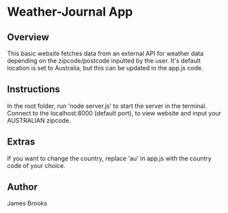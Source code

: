 # Weather-Journal App 

## Overview
This basic website fetches data from an external API for weather data depending on the zipcode/postcode inputted by the user. It's default location is set to Australia, but this can be updated in the app.js code.

## Instructions
In the root folder, run 'node server.js' to start the server in the terminal. Connect to the localhost:8000 (default port), to view website and input your AUSTRALIAN zipcode.

## Extras
If you want to change the country, replace 'au' in app.js with the country code of your choice.

## Author
James Brooks
